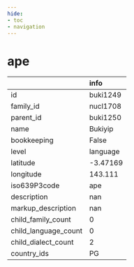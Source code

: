 ```yaml
---
hide:
- toc
- navigation
---
```

# ape
|                      | info     |
|:---------------------|:---------|
| id                   | buki1249 |
| family_id            | nucl1708 |
| parent_id            | buki1250 |
| name                 | Bukiyip  |
| bookkeeping          | False    |
| level                | language |
| latitude             | -3.47169 |
| longitude            | 143.111  |
| iso639P3code         | ape      |
| description          | nan      |
| markup_description   | nan      |
| child_family_count   | 0        |
| child_language_count | 0        |
| child_dialect_count  | 2        |
| country_ids          | PG       |